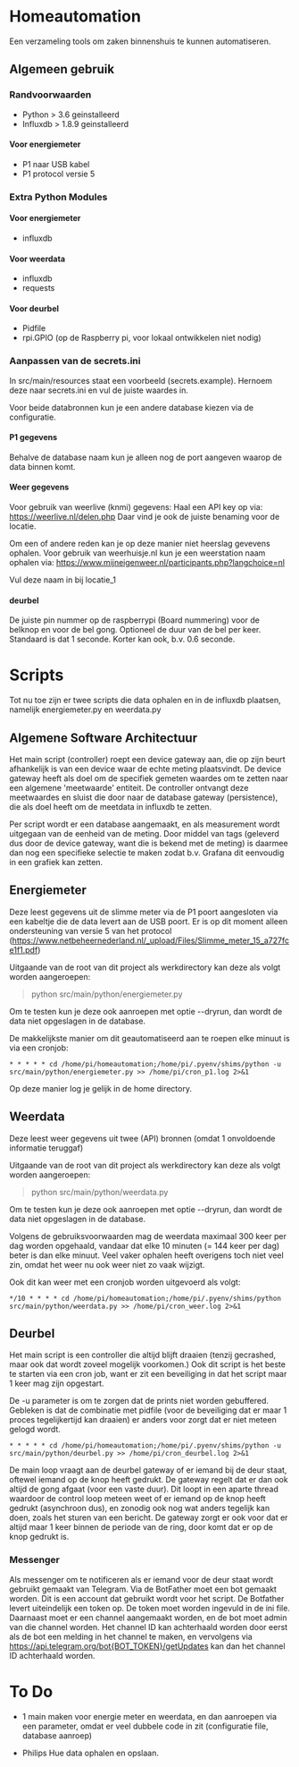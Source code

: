 # Homeautomation

Een verzameling tools om zaken binnenshuis te kunnen automatiseren.

## Algemeen gebruik

### Randvoorwaarden
* Python > 3.6 geinstalleerd
* Influxdb > 1.8.9 geinstalleerd

#### Voor energiemeter
* P1 naar USB kabel
* P1 protocol versie 5

### Extra Python Modules

#### Voor energiemeter
* influxdb

#### Voor weerdata
* influxdb
* requests

#### Voor deurbel
* Pidfile
* rpi.GPIO (op de Raspberry pi, voor lokaal ontwikkelen niet nodig)


### Aanpassen van de secrets.ini
In src/main/resources staat een voorbeeld (secrets.example). 
Hernoem deze naar secrets.ini en vul de juiste waardes in.

Voor beide databronnen kun je een andere database kiezen via de configuratie.

#### P1 gegevens
Behalve de database naam kun je alleen nog de port aangeven waarop de data binnen komt.

#### Weer gegevens
Voor gebruik van weerlive (knmi) gegevens:
Haal een API key op via: https://weerlive.nl/delen.php
Daar vind je ook de juiste benaming voor de locatie.

Om een of andere reden kan je op deze manier niet heerslag gevevens ophalen. 
Voor gebruik van weerhuisje.nl kun je een weerstation naam ophalen via:
https://www.mijneigenweer.nl/participants.php?langchoice=nl

Vul deze naam in bij locatie_1

#### deurbel
De juiste pin nummer op de raspberrypi (Board nummering) voor de belknop en voor de bel gong.
Optioneel de duur van de bel per keer. Standaard is dat 1 seconde. Korter kan ook, b.v. 0.6 seconde.

# Scripts
Tot nu toe zijn er twee scripts die data ophalen en in de influxdb plaatsen, namelijk energiemeter.py en weerdata.py

## Algemene Software Architectuur
Het main script (controller) roept een device gateway aan, die op zijn beurt afhankelijk is van een device waar de echte meting plaatsvindt. 
De device gateway heeft als doel om de specifiek gemeten waardes om te zetten naar een algemene 'meetwaarde' entiteit.
De controller ontvangt deze meetwaardes en sluist die door naar de database gateway (persistence), 
die als doel heeft om de meetdata in influxdb te zetten.

Per script wordt er een database aangemaakt, en als measurement wordt uitgegaan van de eenheid van de meting.
Door middel van tags (geleverd dus door de device gateway, want die is bekend met de meting) 
is daarmee dan nog een specifieke selectie te maken zodat b.v. Grafana dit eenvoudig in een grafiek kan zetten.


## Energiemeter
Deze leest gegevens uit de slimme meter via de P1 poort aangesloten via een kabeltje die de data levert aan de USB poort.
Er is op dit moment alleen ondersteuning van versie 5 van het protocol 
(https://www.netbeheernederland.nl/_upload/Files/Slimme_meter_15_a727fce1f1.pdf)

Uitgaande van de root van dit project als werkdirectory kan deze als volgt worden aangeroepen:
> python src/main/python/energiemeter.py

Om te testen kun je deze ook aanroepen met optie --dryrun, dan wordt de data niet opgeslagen in de database.

De makkelijkste manier om dit geautomatiseerd aan te roepen elke minuut is via een cronjob:
``` 
* * * * * cd /home/pi/homeautomation;/home/pi/.pyenv/shims/python -u src/main/python/energiemeter.py >> /home/pi/cron_p1.log 2>&1
```


Op deze manier log je gelijk in de home directory.

## Weerdata
Deze leest weer gegevens uit twee (API) bronnen (omdat 1 onvoldoende informatie teruggaf) 

Uitgaande van de root van dit project als werkdirectory kan deze als volgt worden aangeroepen:
> python src/main/python/weerdata.py

Om te testen kun je deze ook aanroepen met optie --dryrun, dan wordt de data niet opgeslagen in de database.

Volgens de gebruiksvoorwaarden mag de weerdata maximaal 300 keer per dag worden opgehaald, 
vandaar dat elke 10 minuten (= 144 keer per dag) beter is dan elke minuut. 
Veel vaker ophalen heeft overigens toch niet veel zin, omdat het weer nu ook weer niet zo vaak wijzigt.

Ook dit kan weer met een cronjob worden uitgevoerd als volgt:

```
*/10 * * * * cd /home/pi/homeautomation;/home/pi/.pyenv/shims/python src/main/python/weerdata.py >> /home/pi/cron_weer.log 2>&1
```

## Deurbel
Het main script is een controller die altijd blijft draaien (tenzij gecrashed, maar ook dat wordt zoveel mogelijk voorkomen.)
Ook dit script is het beste te starten via een cron job, want er zit een beveiliging in dat het script maar 1 keer mag zijn opgestart.

De -u parameter is om te zorgen dat de prints niet worden gebuffered. 
Gebleken is dat de combinatie met pidfile (voor de beveiliging dat er maar 1 proces tegelijkertijd kan draaien) er anders 
voor zorgt dat er niet meteen gelogd wordt.
``` 
* * * * * cd /home/pi/homeautomation;/home/pi/.pyenv/shims/python -u src/main/python/deurbel.py >> /home/pi/cron_deurbel.log 2>&1
```

De main loop vraagt aan de deurbel gateway of er iemand bij de deur staat, oftewel iemand op de knop heeft gedrukt.
De gateway regelt dat er dan ook altijd de gong afgaat (voor een vaste duur). 
Dit loopt in een aparte thread waardoor de control loop meteen weet of er iemand op de knop heeft gedrukt (asynchroon dus), 
en zonodig ook nog wat anders tegelijk kan doen, zoals het sturen van een bericht.
De gateway zorgt er ook voor dat er altijd maar 1 keer binnen de periode van de ring, door komt dat er op de knop gedrukt is.

### Messenger
Als messenger om te notificeren als er iemand voor de deur staat wordt gebruikt gemaakt van Telegram.
Via de BotFather moet een bot gemaakt worden. Dit is een account dat gebruikt wordt voor het script. 
De Botfather levert uiteindelijk een token op. De token moet worden ingevuld in de ini file. 
Daarnaast moet er een channel aangemaakt worden, en de bot moet admin van die channel worden.
Het channel ID kan achterhaald worden door eerst als de bot een melding in het channel te maken, en vervolgens via
https://api.telegram.org/bot{BOT_TOKEN}/getUpdates kan dan het channel ID achterhaald worden.


# To Do
* 1 main maken voor energie meter en weerdata, en dan aanroepen via een parameter, omdat er veel dubbele code in zit (configuratie file, database aanroep)

* Philips Hue data ophalen en opslaan.